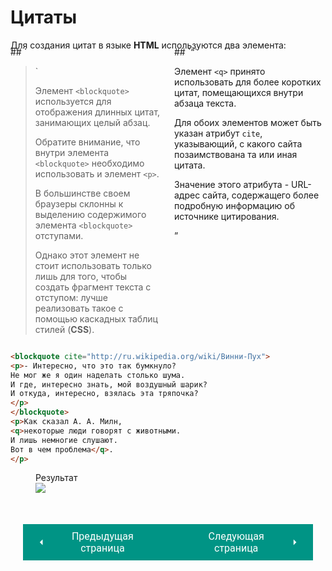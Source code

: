 # Цитаты

Для создания цитат в языке **HTML** используются два элемента:

<div style="display:flex;margin-top:-20px;" markdown>
<div style="flex:1;margin-right:20px;" markdown>
## `<blockquote>`

Элемент `<blockquote>` используется для отображения длинных цитат, занимающих целый абзац.

Обратите внимание, что внутри элемента `<blockquote>` необходимо использовать и элемент `<p>`.

В большинстве своем браузеры склонны к выделению содержимого элемента `<blockquote>` отступами.

Однако этот элемент не стоит использовать только лишь для того, чтобы создать фрагмент текста с отступом: лучше реализовать такое с помощью каскадных таблиц стилей (**CSS**).
</div><div style="flex:1;" markdown>
## `<q>`

Элемент `<q>` принято использовать для более коротких цитат, помещающихся внутри абзаца текста.

Для обоих элементов может быть указан атрибут `cite`, указывающий, с какого сайта позаимствована та или иная цитата.

Значение этого атрибута - URL-адрес сайта, содержащего более подробную информацию об источнике цитирования.

</div></div>

``` html title="Код"
<blockquote cite="http://ru.wikipedia.org/wiki/Винни-Пух">
<p>- Интересно, что это так бумкнуло?
Не мог же я один наделать столько шума.
И где, интересно знать, мой воздушный шарик?
И откуда, интересно, взялась эта тряпочка?
</p>
</blockquote>
<p>Как сказал A. A. Милн, 
<q>некоторые люди говорят с животными.
И лишь немногие слушают.
Вот в чем проблема</q>.
</p>
```
<figure><figcaption>Результат</figcaption><img src="/html-css-manual/assets/images/bqq.png"></figure>

<div style="display: flex; justify-content: space-between; padding: 20px; margin-top:30px;"><button class="custom-button" style="background-color: rgb(0, 148, 133); color: white; font-family: 'Roboto', sans-serif; border: none; cursor: pointer; padding: 10px 20px; font-size: 16px; display: flex; align-items: center;" onclick="window.location.href='/html-css-manual/html/text/supsub'"><svg xmlns="http://www.w3.org/2000/svg" viewBox="0 0 24 24" style="fill: white; width: 20px; height: 20px;"><path d="M15 18l-6-6 6-6" /></svg><span style="margin: 0 10px;">Предыдущая страница</span></button><button class="custom-button" style="background-color: rgb(0, 148, 133); color: white; font-family: 'Roboto', sans-serif; border: none; cursor: pointer; padding: 10px 20px; font-size: 16px; display: flex; align-items: center;" onclick="window.location.href='/html-css-manual/html/text/abbr'"><span style="margin: 0 10px;">Следующая страница</span><svg xmlns="http://www.w3.org/2000/svg" viewBox="0 0 24 24" style="fill: white; width: 20px; height: 20px;"><path d="M9 18l6-6-6-6" /></svg></button></div>
